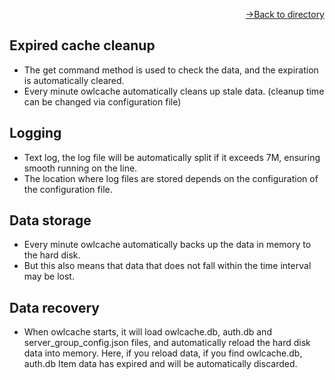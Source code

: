 [<p align="right">->Back to directory</p>](0.directory.md)  

## Expired cache cleanup
* The get command method is used to check the data, and the expiration is automatically cleared.
* Every minute owlcache automatically cleans up stale data. (cleanup time can be changed via configuration file)

## Logging
* Text log, the log file will be automatically split if it exceeds 7M, ensuring smooth running on the line.
* The location where log files are stored depends on the configuration of the configuration file.

## Data storage
* Every minute owlcache automatically backs up the data in memory to the hard disk.
* But this also means that data that does not fall within the time interval may be lost.

## Data recovery
* When owlcache starts, it will load owlcache.db, auth.db and server_group_config.json files, and automatically reload the hard disk data into memory. Here, if you reload data, if you find owlcache.db, auth.db Item data has expired and will be automatically discarded.

